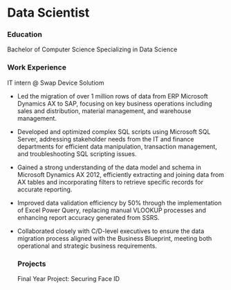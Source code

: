 # Data Scientist

### Education
Bachelor of Computer Science Specializing in Data Science

### Work Experience
IT intern @ Swap Device Solutiom
- Led the migration of over 1 million rows of data from ERP Microsoft Dynamics AX to SAP, focusing on key business operations including sales and distribution, material management, and warehouse management.
- Developed and optimized complex SQL scripts using Microsoft SQL Server, addressing stakeholder needs from the IT and finance departments for efficient data manipulation, transaction management, and troubleshooting SQL scripting issues.
- Gained a strong understanding of the data model and schema in Microsoft Dynamics AX 2012, efficiently extracting and joining data from AX tables and incorporating filters to retrieve specific records for accurate reporting.
- Improved data validation efficiency by 50% through the implementation of Excel Power Query, replacing manual VLOOKUP processes and enhancing report accuracy generated from SSRS.
- Collaborated closely with C/D-level executives to ensure the data migration process aligned with the Business Blueprint, meeting both operational and strategic business requirements.

  ### Projects
  Final Year Project: Securing Face ID
